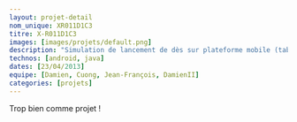```yaml
---
layout: projet-detail
nom_unique: XR011D1C3
titre: X-R011D1C3
images: [images/projets/default.png]
description: "Simulation de lancement de dès sur plateforme mobile (tablette / smartphone). Lance les dès virtuels en secouant la tablette !"
technos: [android, java]
dates: [23/04/2013]
equipe: [Damien, Cuong, Jean-François, DamienII]
categories: [projets]
---
```

Trop bien comme projet !